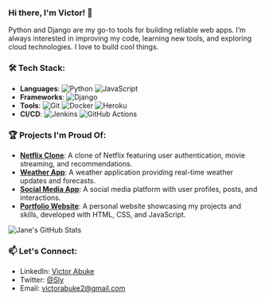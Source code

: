 ### Hi there, I'm Victor! 👋
Python and Django are my go-to tools for building reliable web apps. I’m always interested in improving my code, learning new tools, and exploring cloud technologies.
I love to build cool things.

### 🛠️ Tech Stack:
- **Languages**: ![Python](https://img.shields.io/badge/-Python-3776AB?style=flat&logo=python&logoColor=white) ![JavaScript](https://img.shields.io/badge/-JavaScript-F7DF1E?style=flat&logo=javascript&logoColor=black)
- **Frameworks**: ![Django](https://img.shields.io/badge/-Django-092E20?style=flat&logo=django&logoColor=white)
- **Tools**: ![Git](https://img.shields.io/badge/-Git-F05032?style=flat&logo=git&logoColor=white) ![Docker](https://img.shields.io/badge/-Docker-2496ED?style=flat&logo=docker&logoColor=white) ![Heroku](https://img.shields.io/badge/-Heroku-430098?style=flat&logo=heroku&logoColor=white)
- **CI/CD**: ![Jenkins](https://img.shields.io/badge/-Jenkins-D24939?style=flat&logo=jenkins&logoColor=white) ![GitHub Actions](https://img.shields.io/badge/-GitHub_Actions-2088FF?style=flat&logo=github-actions&logoColor=white)

### 🏆 Projects I'm Proud Of:
- **[Netflix Clone](https://github.com/janedoe/netflix-clone)**: A clone of Netflix featuring user authentication, movie streaming, and recommendations.
- **[Weather App](https://github.com/janedoe/weather-app)**: A weather application providing real-time weather updates and forecasts.
- **[Social Media App](https://github.com/janedoe/social-media-app)**: A social media platform with user profiles, posts, and interactions.
- **[Portfolio Website](https://github.com/janedoe/portfolio)**: A personal website showcasing my projects and skills, developed with HTML, CSS, and JavaScript.

![Jane's GitHub Stats](https://github-readme-stats.vercel.app/api?username=chronos91&show_icons=true&theme=radical)

### 📫 Let's Connect:
- LinkedIn: [Victor Abuke](https://www.linkedin.com/in/victor-abuke-5b28a4246/)
- Twitter: [@Sly](https://x.com/sly2tuff)
- Email: victorabuke2@gmail.com
